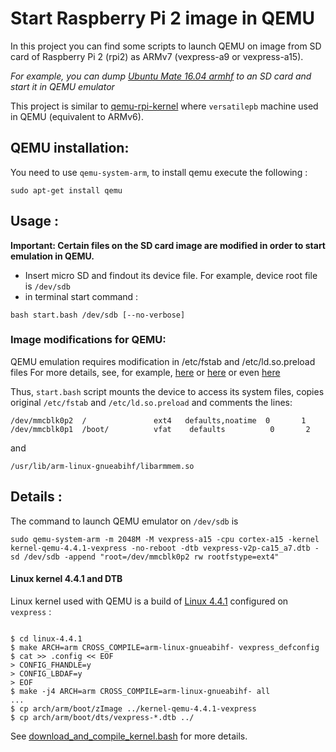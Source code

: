 # Start Raspberry Pi 2 image in QEMU

In this project you can find some scripts to launch QEMU on image from SD card of Raspberry Pi 2 (rpi2) as ARMv7 (vexpress-a9 or vexpress-a15). 

*For example, you can dump [Ubuntu Mate 16.04 armhf](https://ubuntu-mate.org/raspberry-pi/ubuntu-mate-16.04-desktop-armhf-raspberry-pi.img.xz) to an SD card and start it in QEMU emulator*

This project is similar to [qemu-rpi-kernel](https://github.com/dhruvvyas90/qemu-rpi-kernel/) where `versatilepb` machine used in QEMU (equivalent to ARMv6). 

## QEMU installation:

You need to use `qemu-system-arm`, to install qemu execute the following :

```
sudo apt-get install qemu
```

## Usage :

**Important: Certain files on the SD card image are modified in order to start emulation in QEMU.**

- Insert micro SD and findout its device file. For example, device root file is `/dev/sdb`
- in terminal start command :

```
bash start.bash /dev/sdb [--no-verbose]
```

### Image modifications for QEMU:

QEMU emulation requires modification in /etc/fstab and /etc/ld.so.preload files
For more details, see, for example, [here](http://stackoverflow.com/questions/38837606/emulate-raspberry-pi-raspbian-with-qemu/39676138) or [here](http://blog.3mdeb.com/2015/12/30/emulate-rapberry-pi-2-in-qemu/) or even [here](https://github.com/dhruvvyas90/qemu-rpi-kernel/blob/master/tools/qemu_choose_vm.sh)

Thus, `start.bash` script mounts the device to access its system files, copies original `/etc/fstab` and `/etc/ld.so.preload` and comments the lines:

```
/dev/mmcblk0p2  /               ext4   defaults,noatime  0       1
/dev/mmcblk0p1  /boot/          vfat    defaults          0       2
```

and 

```
/usr/lib/arm-linux-gnueabihf/libarmmem.so
```

## Details : 

The command to launch QEMU emulator on `/dev/sdb` is 

```
sudo qemu-system-arm -m 2048M -M vexpress-a15 -cpu cortex-a15 -kernel kernel-qemu-4.4.1-vexpress -no-reboot -dtb vexpress-v2p-ca15_a7.dtb -sd /dev/sdb -append "root=/dev/mmcblk0p2 rw rootfstype=ext4"
```

#### Linux kernel 4.4.1 and DTB

Linux kernel used with QEMU is a build of [Linux 4.4.1](https://cdn.kernel.org/pub/linux/kernel/v4.x/linux-4.4.1.tar.xz) configured on `vexpress` :

```

$ cd linux-4.4.1
$ make ARCH=arm CROSS_COMPILE=arm-linux-gnueabihf- vexpress_defconfig
$ cat >> .config << EOF
> CONFIG_FHANDLE=y
> CONFIG_LBDAF=y
> EOF
$ make -j4 ARCH=arm CROSS_COMPILE=arm-linux-gnueabihf- all
...
$ cp arch/arm/boot/zImage ../kernel-qemu-4.4.1-vexpress
$ cp arch/arm/boot/dts/vexpress-*.dtb ../

```

See [download_and_compile_kernel.bash](download_and_compile_kernel.bash) for more details.







 




